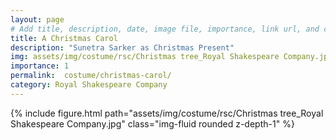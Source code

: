 ```yaml
---
layout: page
# Add title, description, date, image file, importance, link url, and category below
title: A Christmas Carol
description: "Sunetra Sarker as Christmas Present"
img: assets/img/costume/rsc/Christmas tree_Royal Shakespeare Company.jpg
importance: 1
permalink:  costume/christmas-carol/
category: Royal Shakespeare Company
---
```


<!-- Add costume info below -->


<div class="row">
    <div class="col-sm mt-1 mt-md-0">
        {% include figure.html path="assets/img/costume/rsc/Christmas tree_Royal Shakespeare Company.jpg" class="img-fluid rounded z-depth-1" %}
    </div>
</div>
